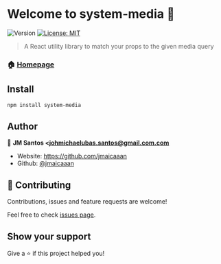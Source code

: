 # Welcome to system-media 👋
![Version](https://img.shields.io/badge/version-1.0.0-blue.svg?cacheSeconds=2592000)
[![License: MIT](https://img.shields.io/badge/License-MIT-yellow.svg)](#)

> A React utility library to match your props to the given media query

### 🏠 [Homepage](https://github.com/jmaicaaan/system-media)

## Install

```sh
npm install system-media
```

## Author

👤 **JM Santos <johmichaelubas.santos@gmail.com.com**

* Website: https://github.com/jmaicaaan
* Github: [@jmaicaaan](https://github.com/jmaicaaan)

## 🤝 Contributing

Contributions, issues and feature requests are welcome!

Feel free to check [issues page](https://github.com/jmaicaaan/system-media/issues). 

## Show your support

Give a ⭐️ if this project helped you!
